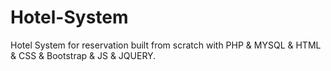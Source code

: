 # Hotel-System

Hotel System for reservation built from scratch with PHP & MYSQL & HTML & CSS & Bootstrap & JS & JQUERY.
